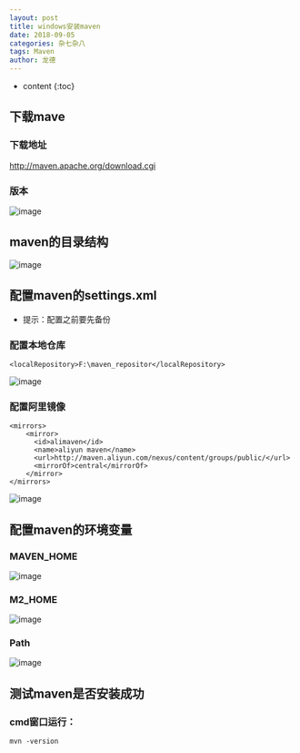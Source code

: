 ```yaml
---
layout: post
title: windows安装maven
date: 2018-09-05
categories: 杂七杂八
tags: Maven
author: 龙德
---
```


* content
{:toc}

## 下载mave

### 下载地址

http://maven.apache.org/download.cgi

### 版本

![image](https://i.loli.net/2018/09/05/5b8f315c73349.jpg)




## maven的目录结构

![image](https://i.loli.net/2018/09/05/5b8f318c3146c.jpg)

## 配置maven的settings.xml

- 提示：配置之前要先备份

### 配置本地仓库

```
<localRepository>F:\maven_repositor</localRepository>
```

 ![image](https://i.loli.net/2018/09/05/5b8f31c4e3dd4.jpg)

### 配置阿里镜像
 
```
<mirrors>
    <mirror>
      <id>alimaven</id>
      <name>aliyun maven</name>
      <url>http://maven.aliyun.com/nexus/content/groups/public/</url>
      <mirrorOf>central</mirrorOf>        
    </mirror>
</mirrors>
```

![image](https://i.loli.net/2018/09/05/5b8f31fb31ca8.jpg)

## 配置maven的环境变量

### MAVEN_HOME

![image](https://i.loli.net/2018/09/05/5b8f322a48137.jpg)

### M2_HOME

![image](https://i.loli.net/2018/09/05/5b8f3248da56c.jpg)

### Path

![image](https://i.loli.net/2018/09/05/5b8f3268b067e.jpg)

## 测试maven是否安装成功

### cmd窗口运行：
```
mvn -version
```

